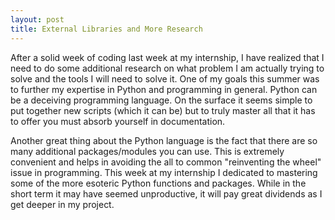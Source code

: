```yaml
---
layout: post
title: External Libraries and More Research
---
```


After a solid week of coding last week at my internship, I have realized that I need to do some additional research on what problem I am actually trying to solve and the tools I will need to solve it. One of my goals this summer was to further my expertise in Python and programming in general. Python can be a deceiving programming language. On the surface it seems simple to put together new scripts (which it can be) but to truly master all that it has to offer you must absorb yourself in documentation.

Another great thing about the Python language is the fact that there are so many additional packages/modules you can use. This is extremely convenient and helps in avoiding the all to common "reinventing the wheel" issue in programming. This week at my internship I dedicated to mastering some of the more esoteric Python functions and packages. While in the short term it may have seemed unproductive, it will pay great dividends as I get deeper in my project.
